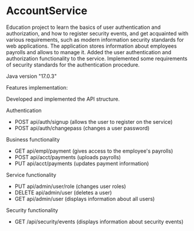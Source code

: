 # AccountService
Education project to learn the basics of user authentication and authorization, and how to register security events, and get acquainted with various requirements, such as modern information security standards for web applications.
The application stores information about employees payrolls and allows to manage it. Added the user authentication and authorization functionality to the service.
Implemented some requirements of security standards for the authentication procedure.

Java version "17.0.3"

Features implementation:

Developed and implemented the API structure.

Authentication
- POST api/auth/signup (allows the user to register on the service)
- POST api/auth/changepass (changes a user password)

Business functionality
- GET api/empl/payment (gives access to the employee's payrolls)
- POST api/acct/payments (uploads payrolls)
- PUT api/acct/payments (updates payment information)

Service functionality
- PUT api/admin/user/role (changes user roles)
- DELETE api/admin/user (deletes a user)
- GET api/admin/user (displays information about all users)

Security functionality
- GET /api/security/events (displays information about security events)
